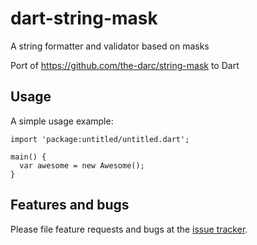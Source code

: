 # dart-string-mask
A string formatter and validator based on masks

Port of https://github.com/the-darc/string-mask to Dart

## Usage

A simple usage example:

    import 'package:untitled/untitled.dart';

    main() {
      var awesome = new Awesome();
    }

## Features and bugs

Please file feature requests and bugs at the [issue tracker][tracker].

[tracker]: http://example.com/issues/replaceme
